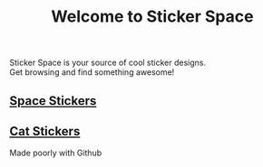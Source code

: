 <!DOCTYPE html>

<html>
	<head>
	<link rel="stylesheet" type="text/css" href="stylesheet.css" media="screen">
	<link href="https://fonts.googleapis.com/css2?family=Anton&display=swap" rel="stylesheet">
	</head>

<title> Sticker Space </title>
<body>
<header>
<h1>Welcome to Sticker Space</h1>
</header>
<main>
<p>Sticker Space is your source of cool sticker designs.<br>Get browsing and find something awesome!</p>
	<section id="left">
		<h2><a href="https://www.redbubble.com/shop/?iaCode=all-stickers&query=space" target=_blank>Space Stickers</a></h2>
	</section>
	<aside id="right">
		<h2><a href="https://www.redbubble.com/shop/?iaCode=all-stickers&query=cat&ref=search_box" target=_blank>Cat Stickers</a></h2>
	</aside>
	<div class="heart"></div>
</main>
<footer>
<p>Made poorly with Github</p>
</footer>
</body>
</html>